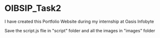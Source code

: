 # OIBSIP_Task2
I have created this Portfolio Website during my internship at Oasis Infobyte

Save the script.js flie in "script" folder and all the images in "images" folder



